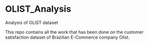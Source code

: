 # OLIST_Analysis
Analysis of OLIST dataset 

This repo contains all the work that has been done on the customer satisfaction dataset of Brazilian E-Commerce company Olist.

